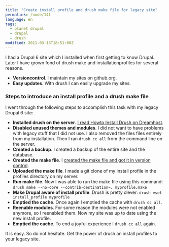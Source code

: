 ```yaml
---
title: "Create install profile and drush make file for legacy site"
permalink: /node/141
language: en
tags:
  - planet drupal
  - drupal
  - drush
modified: 2011-03-13T18:51:00Z
---
```


I had a Drupal 6 site which I installed when first getting to know Drupal. Later I have grown fond of drush make and installationprofiles for several reasons.

- **Versioncontrol**. I maintain my sites on github.org.
- **Easy updates**. With drush I can easily upgrade my sites.

### Steps to introduce an install profile and a drush make file

I went through the following steps to accomplish this task with my legacy Drupal 6 site:

- **Installed drush on the server**. [I read Howto Install Drush on Dreamhost](http://brenthardinge.net/blog/howto-install-drush-dreamhost).
- **Disabled unused themes and modules**. I did not want to have problems with legacy stuff that I did not use. I also removed the files files entirely from my installation. Then I ran `drush cc all` from the command line on the server.
- **Created a backup**. I created a backup of the entire site and the database.
- **Created the make file**. I [created the make file and got it in version control](http://github.com/lsolesen/teambuilder.vih.dk).
- **Uploaded the make file**. I made a git clone of my install profile in the profiles directory on my server.
- **Run make file**. Now I was able to run the make file using this command: `drush make --no-core --contrib-destination=. myprofile.make`
- **Make Drupal aware of install profile**. Drush is pretty clever: `drush vset install_profile myprofile`
- **Emptied the cache**. Once again I emptied the cache with `drush cc all`.
- **Reenable modules**. For some reason the modules were not enabled anymore, so I reenabled them. Now my site was up to date using the new install profile.
- **Emptied the cache**. To end a joyful experience I `drush cc all` again.

It is easy. So do not hesitate. Get the power of drush an install profiles to your legacy site.
